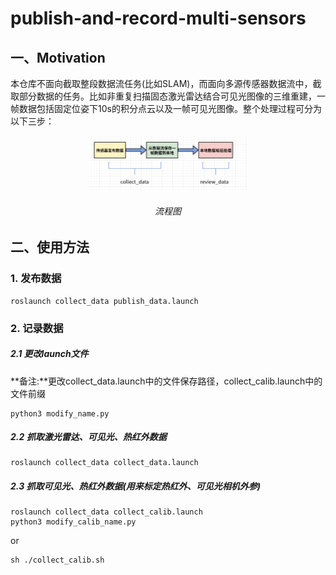 # publish-and-record-multi-sensors

## 一、Motivation

本仓库不面向截取整段数据流任务(比如SLAM)，而面向多源传感器数据流中，截取部分数据的任务。比如非重复扫描固态激光雷达结合可见光图像的三维重建，一帧数据包括固定位姿下10s的积分点云以及一帧可见光图像。整个处理过程可分为以下三步：



<p align="center"><img src="./resources/flow_chart.png" width=50%></p>

<h6 align="center">流程图</h6>





## 二、使用方法

### 1. 发布数据

```
roslaunch collect_data publish_data.launch
```

### 2. 记录数据

##### 2.1 更改launch文件

**备注:**更改collect_data.launch中的文件保存路径，collect_calib.launch中的文件前缀

```
python3 modify_name.py
```

##### 2.2 抓取激光雷达、可见光、热红外数据

```
roslaunch collect_data collect_data.launch
```

##### 2.3 抓取可见光、热红外数据(用来标定热红外、可见光相机外参)

```
roslaunch collect_data collect_calib.launch
python3 modify_calib_name.py
```

or

```
sh ./collect_calib.sh
```

